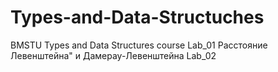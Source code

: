 # Types-and-Data-Structuches
BMSTU Types and Data Structures course
Lab_01
  Расстояние Левенштейна" и Дамерау-Левенштейна
Lab_02
  
